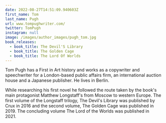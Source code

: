 ```yaml
---
date: 2022-08-27T14:51:09.940603Z
first_name: Tom
last_name: Pugh
url: www.tompughwriter.com/
twitter: TomPugh
instagram: null
image: /images/author_images/pugh_tom.jpg
book_releases:
  - book_title: The Devil'S Library
  - book_title: The Golden Cage
  - book_title: The Lord Of Worlds
---
```

Tom Pugh has a First in Art history and works as a copywriter and speechwriter for a London-based public affairs firm, an international auction house and a Japanese publisher. He lives in Berlin.

While researching his first novel he followed the route taken by the book's main protagonist Matthew Longstaff's from Moscow to western Europe. The first volume of the Longstaff trilogy, The Devil's Library was published by Crux in 2016 and the second volume, The Golden Cage was published in 2019. The concluding volume The Lord of the Worlds was published in 2021.